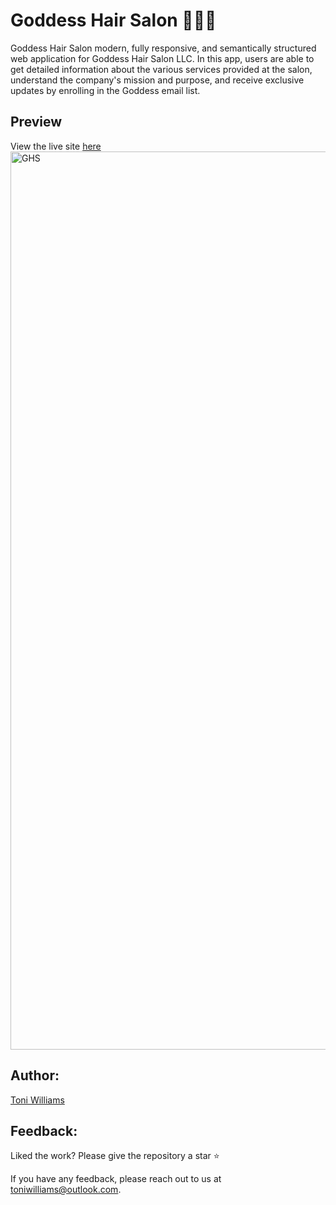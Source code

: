 # Goddess Hair Salon 💇🏾‍♀️


Goddess Hair Salon modern, fully responsive, and semantically structured web application for Goddess Hair Salon LLC. In this app, users are able to get detailed information about the various services provided at the salon, understand the company's mission and purpose, and receive exclusive updates by enrolling in the Goddess email list.

## Preview
 View the live site [here](https://goddesshairsalon.netlify.app)
 <img width="1437" alt="GHS" src="https://user-images.githubusercontent.com/100317017/200155152-c1f0116d-eec9-4da7-93a0-3d41bd3b9a85.png">


## Author:
[Toni Williams](https://toniwilliams.netlify.app)

## Feedback:


Liked the work? Please give the repository a star ⭐️

If you have any feedback, please reach out to us at toniwilliams@outlook.com.
